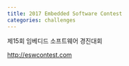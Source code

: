 ```yaml
---
title: 2017 Embedded Software Contest
categories: challenges
---
```


제15회 임베디드 소프트웨어 경진대회

<http://eswcontest.com>
